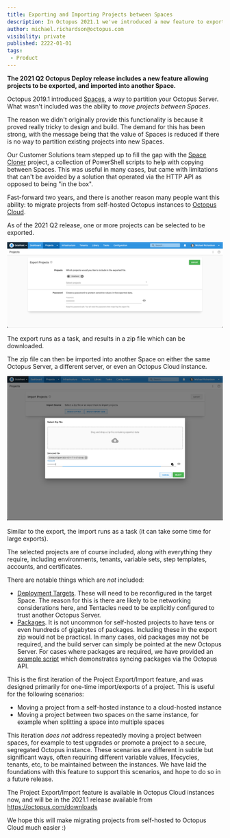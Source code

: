```yaml
---
title: Exporting and Importing Projects between Spaces 
description: In Octopus 2021.1 we've introduced a new feature to export and import projects 
author: michael.richardson@octopus.com
visibility: private
published: 2222-01-01
tags:
 - Product 
---
```


**The 2021 Q2 Octopus Deploy release includes a new feature allowing projects to be exported, and imported into another Space.** 

Octopus 2019.1 introduced [Spaces](https://octopus.com/docs/administration/spaces), a way to partition your Octopus Server.  What wasn't included was the ability to _move projects between Spaces_.  

The reason we didn't originally provide this functionality is because it proved really tricky to design and build.  The demand for this has been strong, with the message being that the value of Spaces is reduced if there is no way to partition existing projects into new Spaces. 

Our Customer Solutions team stepped up to fill the gap with the [Space Cloner](https://github.com/OctopusDeployLabs/SpaceCloner) project, a collection of PowerShell scripts to help with copying between Spaces.  This was useful in many cases, but came with limitations that can't be avoided by a solution that operated via the HTTP API as opposed to being "in the box". 

Fast-forward two years, and there is another reason many people want this ability: to migrate projects from self-hosted Octopus instances to [Octopus Cloud](https://octopus.com/docs/octopus-cloud).  

As of the 2021 Q2 release, one or more projects can be selected to be exported. 

![Export projects page](export-projects-page.png "width=500")

The export runs as a task, and results in a zip file which can be downloaded.  

The zip file can then be imported into another Space on either the same Octopus Server, a different server, or even an Octopus Cloud instance.  

![Import projects page](import-projects-page.png "width=500")

Similar to the export, the import runs as a task (it can take some time for large exports).

The selected projects are of course included, along with everything they require, including environments, tenants, variable sets, step templates, accounts, and certificates.  

There are notable things which are _not_ included: 
- [Deployment Targets](https://octopus.com/docs/projects/export-import#deployment-targets). These will need to be reconfigured in the target Space. The reason for this is there are likely to be networking considerations here, and Tentacles need to be explicitly configured to trust another Octopus Server.  
- [Packages](https://octopus.com/docs/projects/export-import#packages). It is not uncommon for self-hosted projects to have tens or even hundreds of gigabytes of packages. Including these in the export zip would not be practical. In many cases, old packages may not be required, and the build server can simply be pointed at the new Octopus Server. For cases where packages are required, we have provided an [example script](https://github.com/OctopusDeploy/OctopusDeploy-Api/blob/master/REST/PowerShell/Feeds/SyncPackages.ps1) which demonstrates syncing packages via the Octopus API.  

This is the first iteration of the Project Export/Import feature, and was designed primarily for one-time import/exports of a project.  This is useful for the following scenarios:
- Moving a project from a self-hosted instance to a cloud-hosted instance
- Moving a project between two spaces on the same instance, for example when splitting a space into multiple spaces 

This iteration _does not_ address repeatedly moving a project between spaces, for example to test upgrades or promote a project to a secure, segregated Octopus instance.  These scenarios are different in subtle but significant ways, often requiring different variable values, lifecycles, tenants, etc, to be maintained between the instances.  We have laid the foundations with this feature to support this scenarios, and hope to do so in a future release. 

The Project Export/Import feature is available in Octopus Cloud instances now, and will be in the 2021.1 release available from https://octopus.com/downloads 

We hope this will make migrating projects from self-hosted to Octopus Cloud much easier :) 